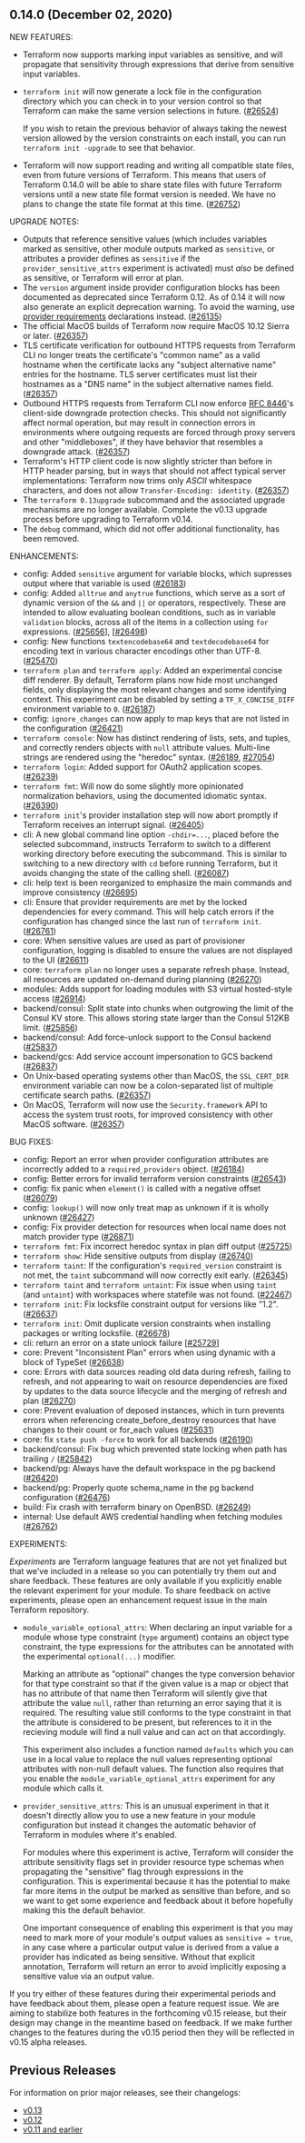 ## 0.14.0 (December 02, 2020)

NEW FEATURES:
* Terraform now supports marking input variables as sensitive, and will propagate that sensitivity through expressions that derive from sensitive input variables.

* `terraform init` will now generate a lock file in the configuration directory which you can check in to your version control so that Terraform can make the same version selections in future. ([#26524](https://github.com/hashicorp/terraform/issues/26524))

    If you wish to retain the previous behavior of always taking the newest version allowed by the version constraints on each install, you can run `terraform init -upgrade` to see that behavior.

* Terraform will now support reading and writing all compatible state files, even from future versions of Terraform. This means that users of Terraform 0.14.0 will be able to share state files with future Terraform versions until a new state file format version is needed. We have no plans to change the state file format at this time. ([#26752](https://github.com/hashicorp/terraform/issues/26752))

UPGRADE NOTES:
* Outputs that reference sensitive values (which includes variables marked as sensitive, other module outputs marked as `sensitive`, or attributes a provider defines as `sensitive` if the `provider_sensitive_attrs` experiment is activated) must _also_ be defined as sensitive, or Terraform will error at plan.
* The `version` argument inside provider configuration blocks has been documented as deprecated since Terraform 0.12. As of 0.14 it will now also generate an explicit deprecation warning. To avoid the warning, use [provider requirements](https://www.terraform.io/docs/configuration/provider-requirements.html) declarations instead. ([#26135](https://github.com/hashicorp/terraform/issues/26135))
* The official MacOS builds of Terraform now require MacOS 10.12 Sierra or later. ([#26357](https://github.com/hashicorp/terraform/issues/26357))
* TLS certificate verification for outbound HTTPS requests from Terraform CLI no longer treats the certificate's "common name" as a valid hostname when the certificate lacks any "subject alternative name" entries for the hostname. TLS server certificates must list their hostnames as a "DNS name" in the subject alternative names field. ([#26357](https://github.com/hashicorp/terraform/issues/26357))
* Outbound HTTPS requests from Terraform CLI now enforce [RFC 8446](https://tools.ietf.org/html/rfc8446)'s client-side downgrade protection checks. This should not significantly affect normal operation, but may result in connection errors in environments where outgoing requests are forced through proxy servers and other "middleboxes", if they have behavior that resembles a downgrade attack. ([#26357](https://github.com/hashicorp/terraform/issues/26357))
* Terraform's HTTP client code is now slightly stricter than before in HTTP header parsing, but in ways that should not affect typical server implementations: Terraform now trims only _ASCII_ whitespace characters, and does not allow `Transfer-Encoding: identity`. ([#26357](https://github.com/hashicorp/terraform/issues/26357))
* The `terraform 0.13upgrade` subcommand and the associated upgrade mechanisms are no longer available. Complete the v0.13 upgrade process before upgrading to Terraform v0.14.
* The `debug` command, which did not offer additional functionality, has been removed.

ENHANCEMENTS:

* config: Added `sensitive` argument for variable blocks, which supresses output where that variable is used ([#26183](https://github.com/hashicorp/terraform/pull/26183))
* config: Added `alltrue` and `anytrue` functions, which serve as a sort of dynamic version of the `&&` and `||` or operators, respectively. These are intended to allow evaluating boolean conditions, such as in variable `validation` blocks, across all of the items in a collection using `for` expressions. ([#25656](https://github.com/hashicorp/terraform/issues/25656)], [[#26498](https://github.com/hashicorp/terraform/issues/26498))
* config: New functions `textencodebase64` and `textdecodebase64` for encoding text in various character encodings other than UTF-8. ([#25470](https://github.com/hashicorp/terraform/issues/25470))
* `terraform plan` and `terraform apply`: Added an experimental concise diff renderer. By default, Terraform plans now hide most unchanged fields, only displaying the most relevant changes and some identifying context. This experiment can be disabled by setting a `TF_X_CONCISE_DIFF` environment variable to `0`. ([#26187](https://github.com/hashicorp/terraform/issues/26187))
* config: `ignore_changes` can now apply to map keys that are not listed in the configuration ([#26421](https://github.com/hashicorp/terraform/issues/26421))
* `terraform console`: Now has distinct rendering of lists, sets, and tuples, and correctly renders objects with `null` attribute values. Multi-line strings are rendered using the "heredoc" syntax. ([#26189](https://github.com/hashicorp/terraform/issues/26189), [#27054](https://github.com/hashicorp/terraform/issues/27054))
* `terraform login`: Added support for OAuth2 application scopes. ([#26239](https://github.com/hashicorp/terraform/issues/26239))
* `terraform fmt`: Will now do some slightly more opinionated normalization behaviors, using the documented idiomatic syntax. ([#26390](https://github.com/hashicorp/terraform/issues/26390))
* `terraform init`'s provider installation step will now abort promptly if Terraform receives an interrupt signal. ([#26405](https://github.com/hashicorp/terraform/issues/26405))
* cli: A new global command line option `-chdir=...`, placed before the selected subcommand, instructs Terraform to switch to a different working directory before executing the subcommand. This is similar to switching to a new directory with `cd` before running Terraform, but it avoids changing the state of the calling shell. ([#26087](https://github.com/hashicorp/terraform/issues/26087))
* cli: help text is been reorganized to emphasize the main commands and improve consistency ([#26695](https://github.com/hashicorp/terraform/issues/26695))
* cli: Ensure that provider requirements are met by the locked dependencies for every command. This will help catch errors if the configuration has changed since the last run of `terraform init`. ([#26761](https://github.com/hashicorp/terraform/issues/26761))
* core: When sensitive values are used as part of provisioner configuration, logging is disabled to ensure the values are not displayed to the UI ([#26611](https://github.com/hashicorp/terraform/issues/26611))
* core: `terraform plan` no longer uses a separate refresh phase. Instead, all resources are updated on-demand during planning ([#26270](https://github.com/hashicorp/terraform/issues/26270))
* modules: Adds support for loading modules with S3 virtual hosted-style access ([#26914](https://github.com/hashicorp/terraform/issues/26914))
* backend/consul: Split state into chunks when outgrowing the limit of the Consul KV store. This allows storing state larger than the Consul 512KB limit. ([#25856](https://github.com/hashicorp/terraform/issues/25856))
* backend/consul: Add force-unlock support to the Consul backend ([#25837](https://github.com/hashicorp/terraform/issues/25837))
* backend/gcs: Add service account impersonation to GCS backend ([#26837](https://github.com/hashicorp/terraform/issues/26837))
* On Unix-based operating systems other than MacOS, the `SSL_CERT_DIR` environment variable can now be a colon-separated list of multiple certificate search paths. ([#26357](https://github.com/hashicorp/terraform/issues/26357))
* On MacOS, Terraform will now use the `Security.framework` API to access the system trust roots, for improved consistency with other MacOS software. ([#26357](https://github.com/hashicorp/terraform/issues/26357))

BUG FIXES:

* config: Report an error when provider configuration attributes are incorrectly added to a `required_providers` object. ([#26184](https://github.com/hashicorp/terraform/issues/26184))
* config: Better errors for invalid terraform version constraints ([#26543](https://github.com/hashicorp/terraform/issues/26543))
* config: fix panic when `element()` is called with a negative offset ([#26079](https://github.com/hashicorp/terraform/issues/26079))
* config: `lookup()` will now only treat map as unknown if it is wholly unknown ([#26427](https://github.com/hashicorp/terraform/issues/26427))
* config: Fix provider detection for resources when local name does not match provider type ([#26871](https://github.com/hashicorp/terraform/issues/26871))
* `terraform fmt`: Fix incorrect heredoc syntax in plan diff output ([#25725](https://github.com/hashicorp/terraform/issues/25725))
* `terraform show`: Hide sensitive outputs from display ([#26740](https://github.com/hashicorp/terraform/issues/26740))
* `terraform taint`: If the configuration's `required_version` constraint is not met, the `taint` subcommand will now correctly exit early. ([#26345](https://github.com/hashicorp/terraform/issues/26345))
* `terraform taint` and `terraform untaint`: Fix issue when using `taint` (and `untaint`) with workspaces where statefile was not found. ([#22467](https://github.com/hashicorp/terraform/issues/22467))
* `terraform init`: Fix locksfile constraint output for versions like "1.2". ([#26637](https://github.com/hashicorp/terraform/issues/26637))
* `terraform init`: Omit duplicate version constraints when installing packages or writing locksfile. ([#26678](https://github.com/hashicorp/terraform/issues/26678))
* cli: return an error on a state unlock failure [[#25729](https://github.com/hashicorp/terraform/issues/25729)] 
* core: Prevent "Inconsistent Plan" errors when using dynamic with a block of TypeSet ([#26638](https://github.com/hashicorp/terraform/issues/26638))
* core: Errors with data sources reading old data during refresh, failing to refresh, and not appearing to wait on resource dependencies are fixed by updates to the data source lifecycle and the merging of refresh and plan ([#26270](https://github.com/hashicorp/terraform/issues/26270))
* core: Prevent evaluation of deposed instances, which in turn prevents errors when referencing create_before_destroy resources that have changes to their count or for_each values ([#25631](https://github.com/hashicorp/terraform/issues/25631))
* core: fix `state push -force` to work for all backends ([#26190](https://github.com/hashicorp/terraform/issues/26190))
* backend/consul: Fix bug which prevented state locking when path has trailing `/` ([#25842](https://github.com/hashicorp/terraform/issues/25842))
* backend/pg: Always have the default workspace in the pg backend ([#26420](https://github.com/hashicorp/terraform/pull/26420))
* backend/pg: Properly quote schema_name in the pg backend configuration ([#26476](https://github.com/hashicorp/terraform/issues/26476))
* build: Fix crash with terraform binary on OpenBSD. ([#26249](https://github.com/hashicorp/terraform/issues/26249))
* internal: Use default AWS credential handling when fetching modules ([#26762](https://github.com/hashicorp/terraform/pull/26762))

EXPERIMENTS:

_Experiments_ are Terraform language features that are not yet finalized but that we've included in a release so you can potentially try them out and share feedback. These features are only available if you explicitly enable the relevant experiment for your module. To share feedback on active experiments, please open an enhancement request issue in the main Terraform repository.

* `module_variable_optional_attrs`: When declaring an input variable for a module whose type constraint (`type` argument) contains an object type constraint, the type expressions for the attributes can be annotated with the experimental `optional(...)` modifier.

    Marking an attribute as "optional" changes the type conversion behavior for that type constraint so that if the given value is a map or object that has no attribute of that name then Terraform will silently give that attribute the value `null`, rather than returning an error saying that it is required. The resulting value still conforms to the type constraint in that the attribute is considered to be present, but references to it in the recieving module will find a null value and can act on that accordingly.
    
    This experiment also includes a function named `defaults` which you can use in a local value to replace the null values representing optional attributes with non-null default values. The function also requires that you enable the `module_variable_optional_attrs` experiment for any module which calls it.
    
* `provider_sensitive_attrs`: This is an unusual experiment in that it doesn't directly allow you to use a new feature in your module configuration but instead it changes the automatic behavior of Terraform in modules where it's enabled.

    For modules where this experiment is active, Terraform will consider the attribute sensitivity flags set in provider resource type schemas when propagating the "sensitive" flag through expressions in the configuration. This is experimental because it has the potential to make far more items in the output be marked as sensitive than before, and so we want to get some experience and feedback about it before hopefully making this the default behavior.
    
    One important consequence of enabling this experiment is that you may need to mark more of your module's output values as `sensitive = true`, in any case where a particular output value is derived from a value a provider has indicated as being sensitive. Without that explicit annotation, Terraform will return an error to avoid implicitly exposing a sensitive value via an output value.

If you try either of these features during their experimental periods and have feedback about them, please open a feature request issue. We are aiming to stabilize both features in the forthcoming v0.15 release, but their design may change in the meantime based on feedback. If we make further changes to the features during the v0.15 period then they will be reflected in v0.15 alpha releases.

## Previous Releases

For information on prior major releases, see their changelogs:

* [v0.13](https://github.com/hashicorp/terraform/blob/v0.13/CHANGELOG.md)
* [v0.12](https://github.com/hashicorp/terraform/blob/v0.12/CHANGELOG.md)
* [v0.11 and earlier](https://github.com/hashicorp/terraform/blob/v0.11/CHANGELOG.md)
